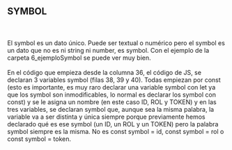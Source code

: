 <h2>SYMBOL</h2>
<br>
<br>
El symbol es un dato único. Puede ser textual o numérico pero el symbol es un dato que no es ni string ni number, es symbol. Con el ejemplo de la carpeta 6_ejemploSymbol se puede ver muy bien.
<br>
<br>
En el código que empieza desde la columna 36, el código de JS, se declaran 3 variables symbol (filas 38, 39 y 40). Todas empiezan por const (esto es importante, es muy raro declarar una variable symbol con let ya que los symbol son inmodificables, lo normal es declarar los symbol con const) y se le asigna un nombre (en este caso ID, ROL y TOKEN) y en las tres variables, se declaran symbol que, aunque sea la misma palabra, la variable va a ser distinta y única siempre porque previamente hemos declarado qué es ese symbol (un ID, un ROL y un TOKEN) pero la palabra symbol siempre es la misma. No es const symbol = id, const symbol = rol o const symbol = token. 
